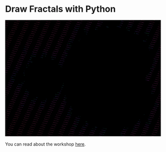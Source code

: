 # Draw Fractals with Python

![example.gif](example.gif)

You can read about the workshop [here][ws-page].

[ws-page]: https://mathspp.com/workshops/draw-fractals-with-python
